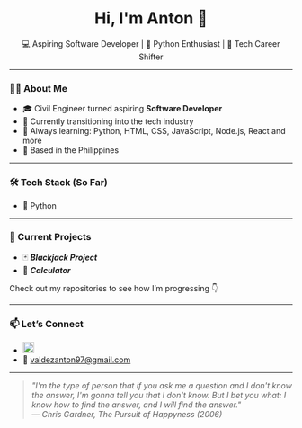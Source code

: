 <h1 align="center">Hi, I'm Anton 👋</h1>

<p align="center">
  💻 Aspiring Software Developer | 🐍 Python Enthusiast | 🚀 Tech Career Shifter
</p>

---

### 👨‍💻 About Me

- 🎓 Civil Engineer turned aspiring **Software Developer**
- 🔁 Currently transitioning into the tech industry
- 🧠 Always learning: Python, HTML, CSS, JavaScript, Node.js, React and more
- 📍 Based in the Philippines

---

### 🛠️ Tech Stack (So Far)

- 🐍 Python

---

### 📌 Current Projects

- 🃏 ***Blackjack Project***
- 🔢 ***Calculator***

Check out my repositories to see how I’m progressing 👇

---

### 📫 Let’s Connect

- [<img src="https://img.icons8.com/color/48/000000/linkedin.png" width="20"/>](https://www.linkedin.com/in/manuel-antonio-iii-valdez-2b0789261/)
- 📧 [valdezanton97@gmail.com](mailto:valdezanton97@gmail.com)

---

> *"I'm the type of person that if you ask me a question and I don't know the answer, I'm gonna tell you that I don't know. But I bet you what: I know how to find the answer, and I will find the answer."*  
> — *Chris Gardner,* *The Pursuit of Happyness (2006)*

